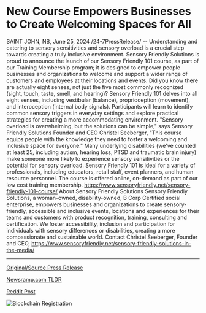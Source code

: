 # New Course Empowers Businesses to Create Welcoming Spaces for All

SAINT JOHN, NB, June 25, 2024 /24-7PressRelease/ -- Understanding and catering to sensory sensitivities and sensory overload is a crucial step towards creating a truly inclusive environment.  Sensory Friendly Solutions is proud to announce the launch of our Sensory Friendly 101 course, as part of our Training Membership program; it is designed to empower people businesses and organizations to welcome and support a wider range of customers and employees at their locations and events.  Did you know there are actually eight senses, not just the five most commonly recognized (sight, touch, taste, smell, and hearing)? Sensory Friendly 101 delves into all eight senses, including vestibular (balance), proprioception (movement), and interoception (internal body signals). Participants will learn to identify common sensory triggers in everyday settings and explore practical strategies for creating a more accommodating environment.  "Sensory overload is overwhelming, but the solutions can be simple," says Sensory Friendly Solutions Founder and CEO Christel Seeberger, "This course equips people with the knowledge they need to foster a welcoming and inclusive space for everyone."  Many underlying disabilities (we've counted at least 25, including autism, hearing loss, PTSD and traumatic brain injury) make someone more likely to experience sensory sensitivities or the potential for sensory overload.  Sensory Friendly 101 is ideal for a variety of professionals, including educators, retail staff, event planners, and human resource personnel. The course is offered online, on-demand as part of our low cost training membership.  https://www.sensoryfriendly.net/sensory-friendly-101-course/  About Sensory Friendly Solutions Sensory Friendly Solutions, a woman-owned, disability-owned, B Corp Certified social enterprise, empowers businesses and organizations to create sensory-friendly, accessible and inclusive events, locations and experiences for their teams and customers with product recognition, training, consulting and certification. We foster accessibility, inclusion and participation for individuals with sensory differences or disabilities, creating a more compassionate and sustainable world.  Contact Christel Seeberger, Founder and CEO, https://www.sensoryfriendly.net/sensory-friendly-solutions-in-the-media/ 

---

[Original/Source Press Release](https://www.24-7pressrelease.com/press-release/511946/new-course-empowers-businesses-to-create-welcoming-spaces-for-all)
                    

[Newsramp.com TLDR](None) 



[Reddit Post](https://www.reddit.com/r/newsramp/comments/1do01ns/sensory_friendly_solutions_launches_sensory/) 



![Blockchain Registration](https://cdn.newsramp.app/24-7PressRelease/qrcode/246/25/takeF9xr.webp)